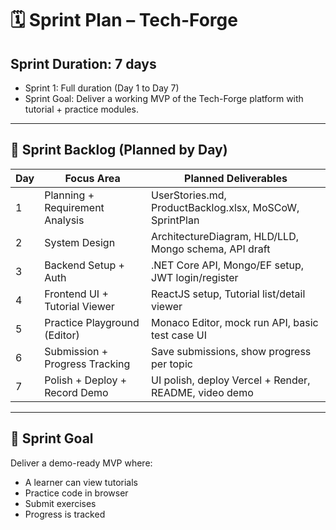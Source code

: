 # 🗓️ Sprint Plan – Tech-Forge

## Sprint Duration: 7 days
- Sprint 1: Full duration (Day 1 to Day 7)
- Sprint Goal: Deliver a working MVP of the Tech-Forge platform with tutorial + practice modules.

---

## 🏁 Sprint Backlog (Planned by Day)

| Day | Focus Area                     | Planned Deliverables                                     |
|-----|--------------------------------|----------------------------------------------------------|
| 1   | Planning + Requirement Analysis| UserStories.md, ProductBacklog.xlsx, MoSCoW, SprintPlan  |
| 2   | System Design                  | ArchitectureDiagram, HLD/LLD, Mongo schema, API draft    |
| 3   | Backend Setup + Auth           | .NET Core API, Mongo/EF setup, JWT login/register        |
| 4   | Frontend UI + Tutorial Viewer  | ReactJS setup, Tutorial list/detail viewer               |
| 5   | Practice Playground (Editor)   | Monaco Editor, mock run API, basic test case UI          |
| 6   | Submission + Progress Tracking | Save submissions, show progress per topic                |
| 7   | Polish + Deploy + Record Demo  | UI polish, deploy Vercel + Render, README, video demo    |

---

## 🎯 Sprint Goal
Deliver a demo-ready MVP where:
- A learner can view tutorials
- Practice code in browser
- Submit exercises
- Progress is tracked
